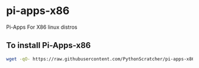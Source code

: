# pi-apps-x86

Pi-Apps For X86 linux distros

## To install Pi-Apps-x86
```bash
wget -qO- https://raw.githubusercontent.com/PythonScratcher/pi-apps-x86/master/install | bash
```
